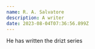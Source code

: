 ```yaml
---
name: R. A. Salvatore
description: A writer
date: 2023-08-04T07:36:56.899Z
---
```

He has written the drizt series